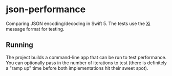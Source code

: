 # json-performance

Comparing JSON encoding/decoding in Swift 5. The tests use the [Xi](https://github.com/xi-editor/xi-editor) message format for testing. 

## Running 

The project builds a command-line app that can be run to test performance. You can optionally pass in the number of iterations to test (there is definitely a "ramp up" time before both implementations hit their sweet spot). 

